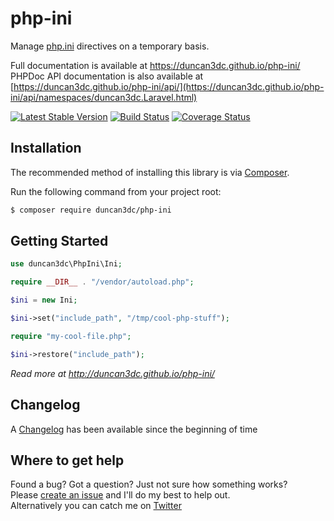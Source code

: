 # php-ini
Manage [php.ini](https://secure.php.net/manual/en/ini.list.php) directives on a temporary basis.

Full documentation is available at https://duncan3dc.github.io/php-ini/  
PHPDoc API documentation is also available at [https://duncan3dc.github.io/php-ini/api/](https://duncan3dc.github.io/php-ini/api/namespaces/duncan3dc.Laravel.html)  

[![Latest Stable Version](https://poser.pugx.org/duncan3dc/php-ini/version.svg)](https://packagist.org/packages/duncan3dc/php-ini)
[![Build Status](https://travis-ci.org/duncan3dc/php-ini.svg?branch=master)](https://travis-ci.org/duncan3dc/php-ini)
[![Coverage Status](https://coveralls.io/repos/github/duncan3dc/php-ini/badge.svg)](https://coveralls.io/github/duncan3dc/php-ini)


## Installation

The recommended method of installing this library is via [Composer](https://getcomposer.org/).

Run the following command from your project root:

```bash
$ composer require duncan3dc/php-ini
```


## Getting Started

```php
use duncan3dc\PhpIni\Ini;

require __DIR__ . "/vendor/autoload.php";

$ini = new Ini;

$ini->set("include_path", "/tmp/cool-php-stuff");

require "my-cool-file.php";

$ini->restore("include_path");
```

_Read more at http://duncan3dc.github.io/php-ini/_


## Changelog
A [Changelog](CHANGELOG.md) has been available since the beginning of time


## Where to get help
Found a bug? Got a question? Just not sure how something works?  
Please [create an issue](//github.com/duncan3dc/php-ini/issues) and I'll do my best to help out.  
Alternatively you can catch me on [Twitter](https://twitter.com/duncan3dc)
